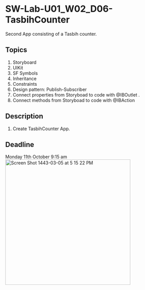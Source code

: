 # SW-Lab-U01_W02_D06-TasbihCounter
Second App consisting of a Tasbih counter.

## Topics
1. Storyboard
2. UIKit
3. SF Symbols
4. Inheritance
4. Constraints
5. Design pattern: Publish-Subscriber
6. Connect properties from Storyboad to code with @IBOutlet .
7. Connect methods from Storyboad to code with @IBAction

## Description
1. Create TasbihCounter App. 

## Deadline 
Monday 11th October 9:15 am
<img width="393" alt="Screen Shot 1443-03-05 at 5 15 22 PM" src="https://user-images.githubusercontent.com/91871708/137070946-93ebadd7-9d27-480a-8361-629431744327.png">
